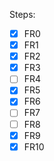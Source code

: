 Steps:
- [x] FR0
- [x] FR1
- [x] FR2
- [x] FR3
- [ ] FR4
- [x] FR5
- [x] FR6
- [ ] FR7
- [ ] FR8
- [x] FR9
- [x] FR10
